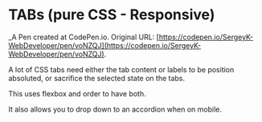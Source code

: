 # TABs (pure CSS - Responsive)
 _A Pen created at CodePen.io. Original URL: [https://codepen.io/SergeyK-WebDeveloper/pen/voNZQJ](https://codepen.io/SergeyK-WebDeveloper/pen/voNZQJ).

 A lot of CSS tabs need either the tab content or labels to be position absoluted, or sacrifice the selected state on the tabs.

This uses flexbox and order to have both.

It also allows you to drop down to an accordion when on mobile.
